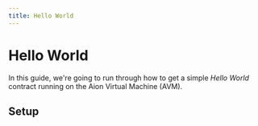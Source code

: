 ```yaml
---
title: Hello World
---
```


# Hello World

In this guide, we're going to run through how to get a simple _Hello World_ contract running on the Aion Virtual Machine (AVM).

## Setup

